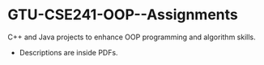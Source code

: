 # GTU-CSE241-OOP--Assignments
C++ and Java projects to enhance OOP programming and algorithm skills.
+ Descriptions are inside PDFs.
